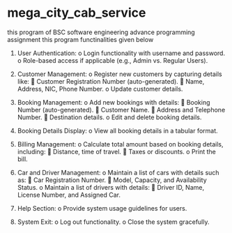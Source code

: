 # mega_city_cab_service
this program of BSC software engineering advance programming assignment 
this program functinalities given below 

1.	User Authentication:
o	Login functionality with username and password.
o	Role-based access if applicable (e.g., Admin vs. Regular Users).

2.	Customer Management:
o	Register new customers by capturing details like:
	Customer Registration Number (auto-generated).
	Name, Address, NIC, Phone Number.
o	Update customer details.

3.	Booking Management:
o	Add new bookings with details:
	Booking Number (auto-generated).
	Customer Name.
	Address and Telephone Number.
	Destination details.
o	Edit and delete booking details.

4.	Booking Details Display:
o	View all booking details in a tabular format.

5.	Billing Management:
o	Calculate total amount based on booking details, including:
	Distance, time of travel.
	Taxes or discounts.
o	Print the bill.

6.	Car and Driver Management:
o	Maintain a list of cars with details such as:
	Car Registration Number.
	Model, Capacity, and Availability Status.
o	Maintain a list of drivers with details:
	Driver ID, Name, License Number, and Assigned Car.

7.	Help Section:
o	Provide system usage guidelines for users.

8.	System Exit:
o	Log out functionality.
o	Close the system gracefully.


